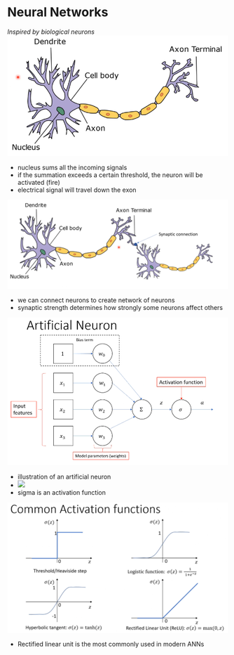 # Neural Networks

*Inspired by biological neurons*
<a name="neuron">![../Images/neuron.png](../Images/neuron.png)

- nucleus sums all the incoming signals
- if the summation exceeds a certain threshold, the neuron will be activated (fire)
- electrical signal will travel down the exon

<a name="network">![../Images/network.png](../Images/network.png)
- we can connect neurons to create network of neurons
- synaptic strength determines how strongly some neurons affect others 

<a name="an">![../Images/an.png](../Images/an.png)
- illustration of an artificial neuron
- <img src="https://latex.codecogs.com/gif.latex?Z=\sum_{i=0}^mw_ix_i"/> <br>
- sigma is an activation function

<a name="network">![../Images/act_fun.png](../Images/act_fun.png)
- Rectified linear unit is the most commonly used in modern ANNs